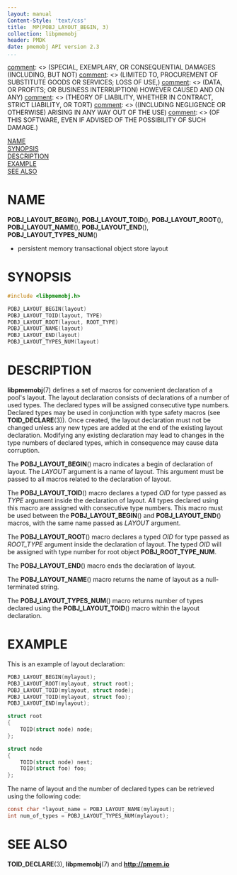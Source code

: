 ```yaml
---
layout: manual
Content-Style: 'text/css'
title: _MP(POBJ_LAYOUT_BEGIN, 3)
collection: libpmemobj
header: PMDK
date: pmemobj API version 2.3
...
```


[comment]: <> (Copyright 2017, Intel Corporation)

[comment]: <> (Redistribution and use in source and binary forms, with or without)
[comment]: <> (modification, are permitted provided that the following conditions)
[comment]: <> (are met:)
[comment]: <> (    * Redistributions of source code must retain the above copyright)
[comment]: <> (      notice, this list of conditions and the following disclaimer.)
[comment]: <> (    * Redistributions in binary form must reproduce the above copyright)
[comment]: <> (      notice, this list of conditions and the following disclaimer in)
[comment]: <> (      the documentation and/or other materials provided with the)
[comment]: <> (      distribution.)
[comment]: <> (    * Neither the name of the copyright holder nor the names of its)
[comment]: <> (      contributors may be used to endorse or promote products derived)
[comment]: <> (      from this software without specific prior written permission.)

[comment]: <> (THIS SOFTWARE IS PROVIDED BY THE COPYRIGHT HOLDERS AND CONTRIBUTORS)
[comment]: <> ("AS IS" AND ANY EXPRESS OR IMPLIED WARRANTIES, INCLUDING, BUT NOT)
[comment]: <> (LIMITED TO, THE IMPLIED WARRANTIES OF MERCHANTABILITY AND FITNESS FOR)
[comment]: <> (A PARTICULAR PURPOSE ARE DISCLAIMED. IN NO EVENT SHALL THE COPYRIGHT)
[comment]: <> (OWNER OR CONTRIBUTORS BE LIABLE FOR ANY DIRECT, INDIRECT, INCIDENTAL,)
[comment]: <> (SPECIAL, EXEMPLARY, OR CONSEQUENTIAL DAMAGES (INCLUDING, BUT NOT)
[comment]: <> (LIMITED TO, PROCUREMENT OF SUBSTITUTE GOODS OR SERVICES; LOSS OF USE,)
[comment]: <> (DATA, OR PROFITS; OR BUSINESS INTERRUPTION) HOWEVER CAUSED AND ON ANY)
[comment]: <> (THEORY OF LIABILITY, WHETHER IN CONTRACT, STRICT LIABILITY, OR TORT)
[comment]: <> ((INCLUDING NEGLIGENCE OR OTHERWISE) ARISING IN ANY WAY OUT OF THE USE)
[comment]: <> (OF THIS SOFTWARE, EVEN IF ADVISED OF THE POSSIBILITY OF SUCH DAMAGE.)

[comment]: <> (pobj_layout_begin.3 -- man page for declaration of pool's layout)

[NAME](#name)<br />
[SYNOPSIS](#synopsis)<br />
[DESCRIPTION](#description)<br />
[EXAMPLE](#example)<br />
[SEE ALSO](#see-also)<br />


# NAME #

**POBJ_LAYOUT_BEGIN**(), **POBJ_LAYOUT_TOID**(),
**POBJ_LAYOUT_ROOT**(), **POBJ_LAYOUT_NAME**(),
**POBJ_LAYOUT_END**(), **POBJ_LAYOUT_TYPES_NUM**()
- persistent memory transactional object store layout


# SYNOPSIS #

```c
#include <libpmemobj.h>

POBJ_LAYOUT_BEGIN(layout)
POBJ_LAYOUT_TOID(layout, TYPE)
POBJ_LAYOUT_ROOT(layout, ROOT_TYPE)
POBJ_LAYOUT_NAME(layout)
POBJ_LAYOUT_END(layout)
POBJ_LAYOUT_TYPES_NUM(layout)
```


# DESCRIPTION #

**libpmemobj**(7) defines a set of macros for convenient declaration of a
pool's layout. The layout declaration consists of declarations of a number of
used types. The declared types will be assigned consecutive type numbers.
Declared types may be used in conjunction with type safety macros (see
**TOID_DECLARE**(3)). Once created, the layout declaration must not be changed
unless any new types are added at the end of the existing layout declaration.
Modifying any existing declaration may lead to changes in the type numbers of
declared types, which in consequence may cause data corruption.

The **POBJ_LAYOUT_BEGIN**() macro indicates a begin of declaration of layout.
The *LAYOUT* argument is a name of layout. This argument must be passed to all macros
related to the declaration of layout.

The **POBJ_LAYOUT_TOID**() macro declares a typed *OID* for type passed as *TYPE* argument
inside the declaration of layout. All types declared using this macro are assigned with
consecutive type numbers. This macro must be used between the **POBJ_LAYOUT_BEGIN**()
and **POBJ_LAYOUT_END**() macros, with the same name passed as *LAYOUT* argument.

The **POBJ_LAYOUT_ROOT**() macro declares a typed *OID* for type passed as *ROOT_TYPE*
argument inside the declaration of layout. The typed *OID* will be assigned with type number
for root object **POBJ_ROOT_TYPE_NUM**.

The **POBJ_LAYOUT_END**() macro ends the declaration of layout.

The **POBJ_LAYOUT_NAME**() macro returns the name of layout as a null-terminated string.

The **POBJ_LAYOUT_TYPES_NUM**() macro returns number of types declared using the **POBJ_LAYOUT_TOID**()
macro within the layout declaration.


# EXAMPLE #

This is an example of layout declaration:

```c
POBJ_LAYOUT_BEGIN(mylayout);
POBJ_LAYOUT_ROOT(mylayout, struct root);
POBJ_LAYOUT_TOID(mylayout, struct node);
POBJ_LAYOUT_TOID(mylayout, struct foo);
POBJ_LAYOUT_END(mylayout);

struct root
{
	TOID(struct node) node;
};

struct node
{
	TOID(struct node) next;
	TOID(struct foo) foo;
};
```

The name of layout and the number of declared types can be retrieved using the following code:

```c
const char *layout_name = POBJ_LAYOUT_NAME(mylayout);
int num_of_types = POBJ_LAYOUT_TYPES_NUM(mylayout);
```


# SEE ALSO #

**TOID_DECLARE**(3), **libpmemobj**(7) and **<http://pmem.io>**
